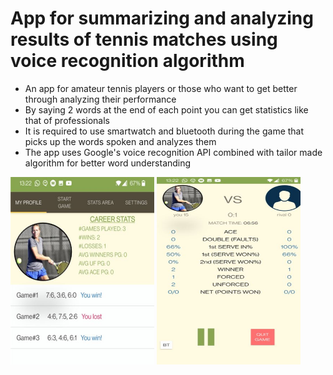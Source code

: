 # App for summarizing and analyzing results of tennis matches using voice recognition algorithm

* An app for amateur tennis players or those who want to get better through analyzing their performance
* By saying 2 words at the end of each point you can get statistics like that of professionals
* It is required to use smartwatch and bluetooth during the game that picks up the words spoken and analyzes them
* The app uses Google's voice recognition API combined with tailor made algorithm for better word understanding

<img src="https://github.com/orsho/StatsMe1/blob/master/other%20things/home_.JPG" width="230" height="300">

<img src="https://github.com/orsho/StatsMe1/blob/master/other%20things/game_.JPG" width="230" height="300">
